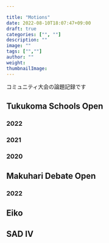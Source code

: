 ```yaml
---

title: "Motions"
date: 2022-08-10T18:07:47+09:00
draft: true
categories: ["", ""]
description: ""
image: ""
tags: ["",""]
author: ""
weight: 
thumbnailImage: 
---
```


<!--front matterにbig imgを追加しない場合、呼び出す関数を必ず削除してください。execute of template failed, error calling fileExists: fileExists needs a path to a fileのエラーメッセージが出ます

-->

<!--figure sizeはwidth=400で統一。16:9で表示の場合height=225

-->

<!--more-->

コミュニティ大会の論題記録です

## Tukukoma Schools Open
### 2022
### 2021 
### 2020

## Makuhari Debate Open 
### 2022
###

## Eiko 

## SAD IV







